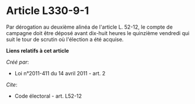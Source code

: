 # Article L330-9-1

Par dérogation au deuxième alinéa de l'article L. 52-12, le compte de campagne doit être déposé avant dix-huit heures le
quinzième vendredi qui suit le tour de scrutin où l'élection a été acquise.

**Liens relatifs à cet article**

_Créé par_:

  - Loi n°2011-411 du 14 avril 2011 - art. 2

_Cite_:

  - Code électoral - art. L52-12
